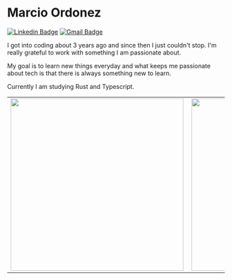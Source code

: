 # Marcio Ordonez

[![Linkedin Badge](https://img.shields.io/badge/-Marcio%20Ordonez-6633cc?style=flat-square&logo=Linkedin&logoColor=white&link=https://www.linkedin.com/in/marcio-ordonez/)](https://www.linkedin.com/in/marcio-ordonez/) 
[![Gmail Badge](https://img.shields.io/badge/marcio.v.ordonez@gmail.com-6633cc?style=flat-square&logo=Gmail&logoColor=white&link=mailto:marcio.v.ordonez@gmail.com)](mailto:marcio.v.ordonez@gmail.com)

<p>I got into coding about 3 years ago and since then I just couldn't stop. I'm really grateful to work with something I am passionate about.
</p>
<p>My goal is to learn new things everyday and what keeps me passionate about tech is that there is always something new to learn.
</p>
<p>Currently I am studying Rust and Typescript.
</p>
<center>
<table>
  <tr>
      <td><img width="400px" align="left" src="https://github-readme-stats.vercel.app/api/top-langs/?username=marcioordonez&hide=html&layout=compact&theme=cobalt" /></td>
      <td><img width="400px" align="left" src="https://github-readme-stats.vercel.app/api?username=marcioordonez&theme=cobalt" /></td>
  </tr> 
  </table>
  </center>
